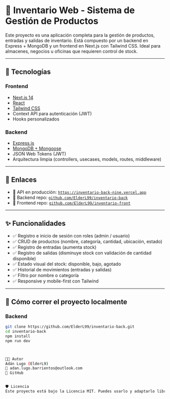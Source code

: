 # 🧾 Inventario Web - Sistema de Gestión de Productos

Este proyecto es una aplicación completa para la gestión de productos, entradas y salidas de inventario. Está compuesto por un backend en Express + MongoDB y un frontend en Next.js con Tailwind CSS. Ideal para almacenes, negocios u oficinas que requieren control de stock.

---

## 🚀 Tecnologías

### Frontend
- [Next.js 14](https://nextjs.org/)
- [React](https://reactjs.org/)
- [Tailwind CSS](https://tailwindcss.com/)
- Context API para autenticación (JWT)
- Hooks personalizados

### Backend
- [Express.js](https://expressjs.com/)
- [MongoDB + Mongoose](https://mongoosejs.com/)
- JSON Web Tokens (JWT)
- Arquitectura limpia (controllers, usecases, models, routes, middleware)

---

## 🔗 Enlaces

- 🔧 API en producción: [`https://inventario-back-nine.vercel.app`](https://inventario-back-nine.vercel.app)
- 📁 Backend repo: [`github.com/ElderL99/inventario-back`](https://github.com/ElderL99/inventario-back)
- 📁 Frontend repo: [`github.com/ElderL99/inventario-front`](https://github.com/ElderL99/inventario-front)

---

## ✨ Funcionalidades

- ✅ Registro e inicio de sesión con roles (admin / usuario)
- ✅ CRUD de productos (nombre, categoría, cantidad, ubicación, estado)
- ✅ Registro de entradas (aumenta stock)
- ✅ Registro de salidas (disminuye stock con validación de cantidad disponible)
- ✅ Estado visual del stock: disponible, bajo, agotado
- ✅ Historial de movimientos (entradas y salidas)
- ✅ Filtro por nombre o categoría
- ✅ Responsive y mobile-first con Tailwind

---

## 🧪 Cómo correr el proyecto localmente

### Backend

```bash
git clone https://github.com/ElderL99/inventario-back.git
cd inventario-back
npm install
npm run dev



🧑‍💻 Autor
Adán Lugo (ElderL9)
📧 adan.lugo.barrientos@outlook.com
🔗 GitHub


🛡️ Licencia
Este proyecto está bajo la Licencia MIT. Puedes usarlo y adaptarlo libremente.